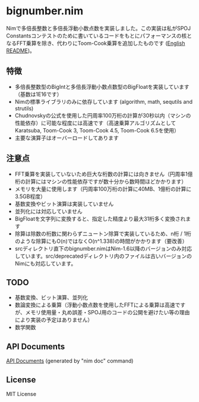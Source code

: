 # bignumber.nim

Nimで多倍長整数と多倍長浮動小数点数を実装しました。この実装は私がSPOJ Constantsコンテストのために書いているコードをもとにパフォーマンスの核となるFFT乗算を除き、代わりにToom-Cook乗算を追加したものです ([English README](README_en.md))。

## 特徴

- 多倍長整数型のBigIntと多倍長浮動小数点数型のBigFloatを実装しています（基数は1E16です）
- Nimの標準ライブラリのみに依存しています (algorithm, math, sequtils and strutils)
- Chudnovskyの公式を使用した円周率100万桁の計算が30秒以内（マシンの性能依存）に可能な程度には高速です（高速乗算アルゴリズムとしてKaratsuba, Toom-Cook 3, Toom-Cook 4.5, Toom-Cook 6.5を使用）
- 主要な演算子はオーバーロードしてあります

## 注意点

- FFT乗算を実装していないため巨大な桁数の計算には向きません（円周率1億桁の計算にはマシンの性能依存ですが数十分から数時間ほどかかります）
- メモリを大量に使用します（円周率100万桁の計算に40MB、1億桁の計算に3.5GB程度）
- 基数変換やビット演算は実装していません
- 並列化には対応していません
- BigFloatを文字列に変換すると、指定した精度より最大31桁多く変換されます
- 除算は除数の桁数に関わらずニュートン除算で実装しているため、n桁 / 1桁のような除算にもO(n)ではなくO(n^1.338)の時間がかかります（要改善）
- srcディレクトリ直下のbignumber.nimはNim-1.6以降のバージョンのみ対応しています。src/deprecatedディレクトリ内のファイルは古いバージョンのNimにも対応しています。

## TODO

- 基数変換、ビット演算、並列化
- 数論変換による乗算（浮動小数点数を使用したFFTによる乗算は高速ですが、メモリ使用量・丸め誤差・SPOJ用のコードの公開を避けたい等の理由により実装の予定はありません）
- 数学関数

## API Documents

[API Documents](https://ykoba1994.github.io/bignumber.nim/) (generated by "nim doc" command)

## License

MIT License

